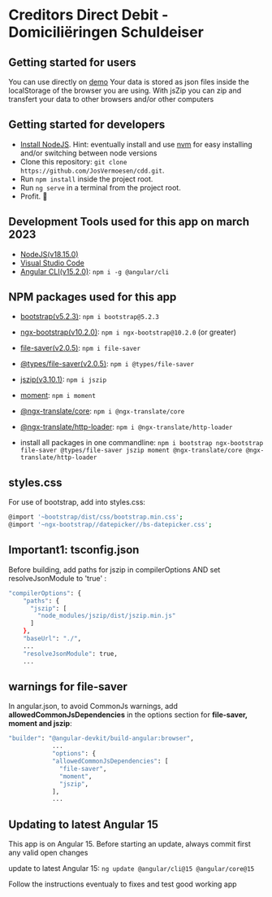 # Creditors Direct Debit - Domiciliëringen Schuldeiser

## Getting started for users

You can use directly on [demo](https://cdd.vsoft.be)
Your data is stored as json files inside the localStorage of the browser you are using. With jsZip you can zip and transfert your data to other browsers and/or other computers

## Getting started for developers

- [Install NodeJS](https://nodejs.org/). Hint: eventually install and use [nvm](https://medium.com/@Joachim8675309/installing-node-js-with-nvm-4dc469c977d9) for easy installing and/or switching between node versions
- Clone this repository: `git clone https://github.com/JosVermoesen/cdd.git`.
- Run `npm install` inside the project root.
- Run `ng serve` in a terminal from the project root.
- Profit. :tada:

## Development Tools used for this app on march 2023

- [NodeJS(v18.15.0)](https://nodejs.org/)
- [Visual Studio Code](https://code.visualstudio.com/)
- [Angular CLI(v15.2.0)](https://www.npmjs.com/package/@angular/cli): `npm i -g @angular/cli`

## NPM packages used for this app

- [bootstrap(v5.2.3)](https://www.npmjs.com/package/bootstrap): `npm i bootstrap@5.2.3`
- [ngx-bootstrap(v10.2.0)](https://www.npmjs.com/package/ngx-bootstrap): `npm i ngx-bootstrap@10.2.0` (or greater)
- [file-saver(v2.0.5)](https://www.npmjs.com/package/file-saver): `npm i file-saver`
- [@types/file-saver(v2.0.5)](https://www.npmjs.com/package/@types/file-saver): `npm i @types/file-saver`
- [jszip(v3.10.1)](https://www.npmjs.com/package/jszip): `npm i jszip`
- [moment](https://www.npmjs.com/package/moment): `npm i moment`
- [@ngx-translate/core](https://www.npmjs.com/package/@ngx-translate/core): `npm i @ngx-translate/core`
- [@ngx-translate/http-loader](https://www.npmjs.com/package/@ngx-translate/http-loader): `npm i @ngx-translate/http-loader`

- install all packages in one commandline: `npm i bootstrap ngx-bootstrap file-saver @types/file-saver jszip moment @ngx-translate/core @ngx-translate/http-loader`

## styles.css

For use of bootstrap, add into styles.css:

```bash
@import '~bootstrap/dist/css/bootstrap.min.css';
@import '~ngx-bootstrap//datepicker//bs-datepicker.css';
```

## Important1: tsconfig.json

Before building, add paths for jszip in compilerOptions AND set resolveJsonModule to 'true' :

```bash
"compilerOptions": {
    "paths": {
      "jszip": [
        "node_modules/jszip/dist/jszip.min.js"
      ]
    },
    "baseUrl": "./",
    ...
    "resolveJsonModule": true,
    ...
```

## warnings for file-saver

In angular.json, to avoid CommonJs warnings, add __allowedCommonJsDependencies__ in the options section for __file-saver, moment and jszip__:

```bash
"builder": "@angular-devkit/build-angular:browser",          
            ...
            "options": {
            "allowedCommonJsDependencies": [
              "file-saver",
              "moment",
              "jszip",              
            ],
            ...
```

## Updating to latest Angular 15

This app is on Angular 15. Before starting an update, always commit first any valid open changes

update to latest Angular 15:
`ng update @angular/cli@15 @angular/core@15`

Follow the instructions eventualy to fixes and test good working app
